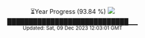 <p align="center">
⏳Year Progress (93.84 %) <img src="https://file5s.ratemyserver.net/mobs/1062.gif"><br>
████████████████████████████▁▁ <br>
<sub>Updated: Sat, 09 Dec 2023 12:03:01 GMT</sub>
</p>

